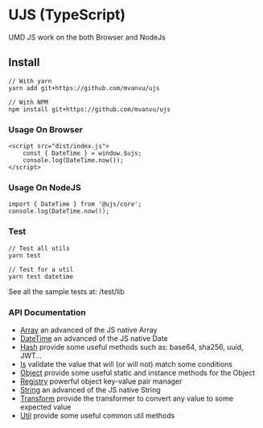 # UJS (TypeScript)

UMD JS work on the both Browser and NodeJs

## Install

```
// With yarn
yarn add git+https://github.com/mvanvu/ujs

// With NPM
npm install git+https://github.com/mvanvu/ujs
```

### Usage On Browser

```
<script src="dist/index.js">
    const { DateTime } = window.$ujs;
    console.log(DateTime.now());
</script>
```

### Usage On NodeJS

```
import { DateTime } from '@ujs/core';
console.log(DateTime.now());
```

### Test

```
// Test all utils
yarn test

// Test for a util
yarn test datetime
```

See all the sample tests at: /test/lib

### API Documentation

-  [Array](docs/Array.md) an advanced of the JS native Array
-  [DateTime](docs/Datetime.md) an advanced of the JS native Date
-  [Hash](docs/Hash.md) provide some useful methods such as: base64, sha256, uuid, JWT...
-  [Is](docs/Is.md) validate the value that will (or will not) match some conditions
-  [Object](docs/Object.md) provide some useful static and instance methods for the Object
-  [Registry](docs/Registry.md) powerful object key-value pair manager
-  [String](docs/String.md) an advanced of the JS native String
-  [Transform](docs/Transform.md) provide the transformer to convert any value to some expected value
-  [Util](docs/Util.md) provide some useful common util methods
